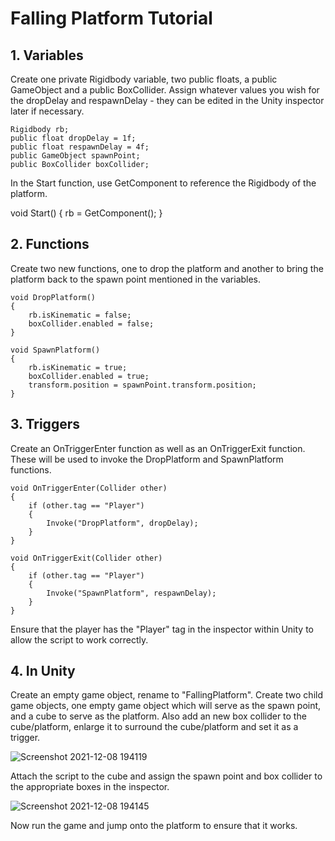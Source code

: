 # Falling Platform Tutorial

## 1. Variables

Create one private Rigidbody variable, two public floats, a public GameObject and a public BoxCollider. Assign
whatever values you wish for the dropDelay and respawnDelay - they can be edited in the Unity inspector later
if necessary.

    Rigidbody rb;
    public float dropDelay = 1f;
    public float respawnDelay = 4f;
    public GameObject spawnPoint;
    public BoxCollider boxCollider;
    
In the Start function, use GetComponent to reference the Rigidbody of the platform.

void Start()
    {
        rb = GetComponent<Rigidbody>();
    }
  
## 2. Functions
  
Create two new functions, one to drop the platform and another to bring the platform back to the spawn point 
mentioned in the variables.
  
    void DropPlatform()
    {
        rb.isKinematic = false;
        boxCollider.enabled = false;
    }
  
    void SpawnPlatform()
    {
        rb.isKinematic = true;
        boxCollider.enabled = true;
        transform.position = spawnPoint.transform.position;
    }
  
## 3. Triggers
  
Create an OnTriggerEnter function as well as an OnTriggerExit function. These will be used to invoke the DropPlatform and SpawnPlatform functions.
  
    void OnTriggerEnter(Collider other)
    {
        if (other.tag == "Player")
        {
            Invoke("DropPlatform", dropDelay);
        }
    }

    void OnTriggerExit(Collider other)
    {
        if (other.tag == "Player")
        {
            Invoke("SpawnPlatform", respawnDelay);
        }
    }
  
Ensure that the player has the "Player" tag in the inspector within Unity to allow the script to work correctly.
  
## 4. In Unity
  
Create an empty game object, rename to "FallingPlatform". Create two child game objects, one empty game object
which will serve as the spawn point, and a cube to serve as the platform. Also add an new box collider to the
cube/platform, enlarge it to surround the cube/platform and set it as a trigger.
  
![Screenshot 2021-12-08 194119](https://user-images.githubusercontent.com/72862464/145273540-507c3fc1-d00a-4044-8d4f-51890e09659d.jpg)
  
Attach the script to the cube and assign the spawn point and box collider to the appropriate boxes in the
inspector.
  
![Screenshot 2021-12-08 194145](https://user-images.githubusercontent.com/72862464/145273655-f2d24482-9e7f-4301-91b2-66717a82b814.jpg)

Now run the game and jump onto the platform to ensure that it works.
